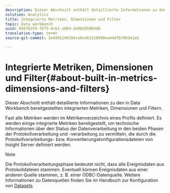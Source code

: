 ```yaml
---
description: Dieser Abschnitt enthält detaillierte Informationen zu den in Data Workbench bereitgestellten integrierten Metriken, Dimensionen und Filtern.
solution: Analytics
title: Integrierte Metriken, Dimensionen und Filter
topic: Data workbench
uuid: 05676254-f6f5-4cb1-a664-da96d5b965db
translation-type: tm+mt
source-git-commit: 2e4991206394ca0c463210990ea44dfb700341a5

---
```



# Integrierte Metriken, Dimensionen und Filter{#about-built-in-metrics-dimensions-and-filters}

Dieser Abschnitt enthält detaillierte Informationen zu den in Data Workbench bereitgestellten integrierten Metriken, Dimensionen und Filtern.

Fast alle Metriken werden im Metrikenverzeichnis eines Profils definiert. Es werden einige integrierte Metriken bereitgestellt, um technische Informationen über den Status der Datenverarbeitung in den beiden Phasen der Protokollverarbeitung und -verarbeitung zu vermitteln, die durch die Protokollverarbeitungs- bzw. Konvertierungskonfigurationsdateien von Insight Server definiert werden.

>[!NOTE]
>
>Die Protokollverarbeitungsphase bedeutet nicht, dass alle Ereignisdaten aus Protokolldateien stammen. Eventuell können Ereignisdaten aus einer anderen Quelle stammen, z. B. einer ODBC-Datenquelle. Weitere Informationen zu Datenquellen finden Sie im Handbuch zur Konfiguration von [Datasets](https://docs.adobe.com/content/help/en/data-workbench/using/dataset/c-dataset-constr.html).

